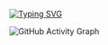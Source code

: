 
[![Typing SVG](https://readme-typing-svg.herokuapp.com?font=Orbitron&size=22&duration=3500&color=00FF00&background=0D1117&lines=FRONT-END+DEVELOPER;ALWAYS+LEARNING)](https://git.io/typing-svg) 

![GitHub Activity Graph](https://activity-graph.herokuapp.com/graph?username=YOUR-USERNAME&theme=react-dark)
